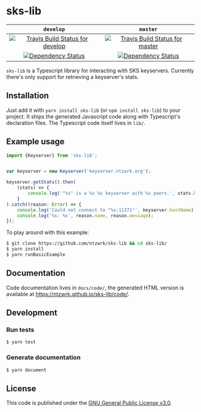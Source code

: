 # sks-lib

| `develop` | `master` |
|:---:|:---:|
| [![Travis Build Status for develop](https://travis-ci.org/ntzwrk/sks-lib.svg?branch=develop)](https://travis-ci.org/ntzwrk/sks-lib) | [![Travis Build Status for master](https://travis-ci.org/ntzwrk/sks-lib.svg?branch=master)](https://travis-ci.org/ntzwrk/sks-lib) |
| [![Dependency Status](https://david-dm.org/ntzwrk/sks-lib/develop/status.svg)](https://david-dm.org/ntzwrk/sks-lib) | [![Dependency Status](https://david-dm.org/ntzwrk/sks-lib/master/status.svg)](https://david-dm.org/ntzwrk/sks-lib) |

`sks-lib` is a Typescript library for interacting with SKS keyservers. Currently there's only support for retrieving a keyserver's stats.


## Installation

Just add it with `yarn install sks-lib` (or `npm install sks-lib`) to your project. It ships the generated Javascript code along with Typescript's declaration files. The Typescript code itself lives in `lib/`.


## Example usage

```ts
import {Keyserver} from 'sks-lib';


var keyserver = new Keyserver('keyserver.ntzwrk.org');

keyserver.getStats().then(
	(stats) => {
		console.log('"%s" is a %s %s keyserver with %s peers.', stats.hostName, stats.software, stats.version, stats.peerCount);
	}
).catch((reason: Error) => {
	console.log('Could not connect to "%s:11371"', keyserver.hostName);
	console.log('%s: %s', reason.name, reason.message);
});
```

To play around with this example:
```bash
$ git clone https://github.com/ntzwrk/sks-lib && cd sks-lib/
$ yarn install
$ yarn runBasicExample
```


## Documentation

Code documentation lives in `docs/code/`, the generated HTML version is available at https://ntzwrk.github.io/sks-lib/code/.


## Development

### Run tests
```bash
$ yarn test
```

### Generate documentation
```bash
$ yarn document
```


## License

This code is published under the [GNU General Public License v3.0](LICENSE.md).
